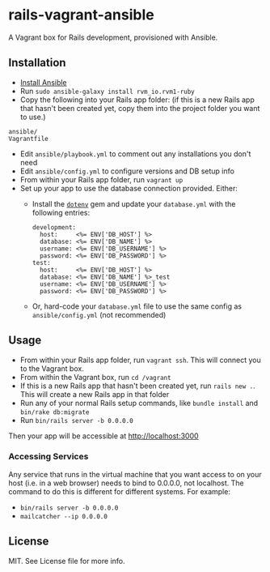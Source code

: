 # rails-vagrant-ansible

A Vagrant box for Rails development, provisioned with Ansible.

## Installation

- [Install Ansible](http://docs.ansible.com/ansible/intro_installation.html)
- Run `sudo ansible-galaxy install rvm_io.rvm1-ruby`
- Copy the following into your Rails app folder: (if this is a new Rails app that hasn't been created yet, copy them into the project folder you want to use.)

```
ansible/
Vagrantfile
```

- Edit `ansible/playbook.yml` to comment out any installations you don't need
- Edit `ansible/config.yml` to configure versions and DB setup info
- From within your Rails app folder, run `vagrant up`
- Set up your app to use the database connection provided. Either:
  - Install the [`dotenv`](https://github.com/bkeepers/dotenv) gem and update your `database.yml` with the following entries:

        development:
          host:     <%= ENV['DB_HOST'] %>
          database: <%= ENV['DB_NAME'] %>
          username: <%= ENV['DB_USERNAME'] %>
          password: <%= ENV['DB_PASSWORD'] %>
        test:
          host:     <%= ENV['DB_HOST'] %>
          database: <%= ENV['DB_NAME'] %>_test
          username: <%= ENV['DB_USERNAME'] %>
          password: <%= ENV['DB_PASSWORD'] %>

  - Or, hard-code your `database.yml` file to use the same config as `ansible/config.yml` (not recommended)

## Usage

- From within your Rails app folder, run `vagrant ssh`. This will connect you to the Vagrant box.
- From within the Vagrant box, run `cd /vagrant`
- If this is a new Rails app that hasn't been created yet, run `rails new .`. This will create a new Rails app in that folder
- Run any of your normal Rails setup commands, like `bundle install` and `bin/rake db:migrate`
- Run `bin/rails server -b 0.0.0.0`

Then your app will be accessible at [http://localhost:3000](http://localhost:3000)

### Accessing Services

Any service that runs in the virtual machine that you want access to on your host (i.e. in a web browser) needs to bind to 0.0.0.0, not localhost. The command to do this is different for different systems. For example:

- `bin/rails server -b 0.0.0.0`
- `mailcatcher --ip 0.0.0.0`

## License

MIT. See License file for more info.
